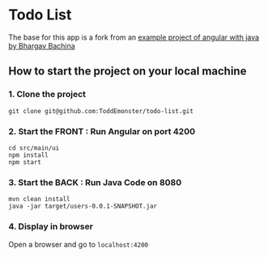 # Todo List

The base for this app is a fork from an [example project of angular with java by Bhargav Bachina](https://medium.com/bb-tutorials-and-thoughts/how-to-develop-and-build-angular-app-with-java-backend-87fb603c6e17)


## How to start the project on your local machine

### 1. Clone the project

```shell
git clone git@github.com:ToddEmonster/todo-list.git
```

### 2. Start the FRONT : Run Angular on port 4200

```shell
cd src/main/ui
npm install
npm start
```

### 3. Start the BACK : Run Java Code on 8080

```shell
mvn clean install
java -jar target/users-0.0.1-SNAPSHOT.jar
```

### 4. Display in browser

Open a browser and go to `localhost:4200`